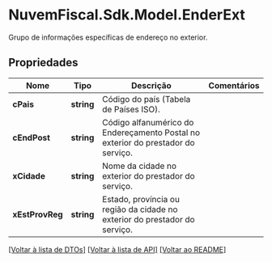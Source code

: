 # NuvemFiscal.Sdk.Model.EnderExt
Grupo de informações específicas de endereço no exterior.

## Propriedades

Nome | Tipo | Descrição | Comentários
------------ | ------------- | ------------- | -------------
**cPais** | **string** | Código do país (Tabela de Países ISO). | 
**cEndPost** | **string** | Código alfanumérico do Endereçamento Postal no exterior do prestador do serviço. | 
**xCidade** | **string** | Nome da cidade no exterior do prestador do serviço. | 
**xEstProvReg** | **string** | Estado, província ou região da cidade no exterior do prestador do serviço. | 

[[Voltar à lista de DTOs]](../README.md#documentation-for-models) [[Voltar à lista de API]](../README.md#documentation-for-api-endpoints) [[Voltar ao README]](../README.md)

